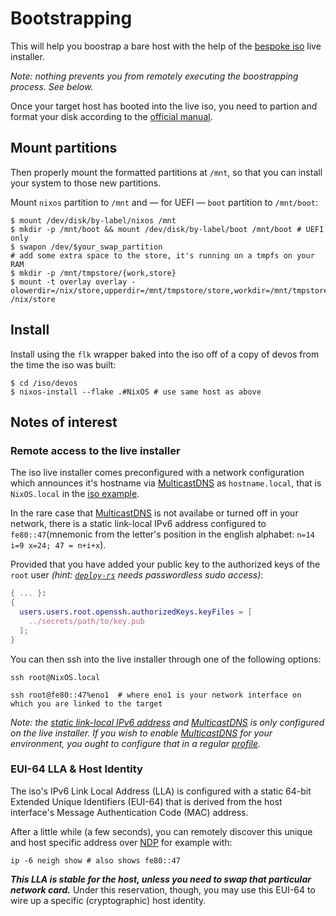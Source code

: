 # Bootstrapping

This will help you boostrap a bare host with the help of the
[bespoke iso](./iso.md) live installer.

_Note: nothing prevents you from remotely executing the boostrapping
process. See below._

Once your target host has booted into the live iso, you need to partion
and format your disk according to the [official manual][manual].

## Mount partitions

Then properly mount the formatted partitions at `/mnt`, so that you can
install your system to those new partitions.

Mount `nixos` partition to `/mnt` and &mdash; for UEFI &mdash; `boot`
partition to `/mnt/boot`:

```console
$ mount /dev/disk/by-label/nixos /mnt
$ mkdir -p /mnt/boot && mount /dev/disk/by-label/boot /mnt/boot # UEFI only
$ swapon /dev/$your_swap_partition
# add some extra space to the store, it's running on a tmpfs on your RAM
$ mkdir -p /mnt/tmpstore/{work,store}
$ mount -t overlay overlay -olowerdir=/nix/store,upperdir=/mnt/tmpstore/store,workdir=/mnt/tmpstore/work /nix/store
```

## Install

Install using the `flk` wrapper baked into the iso off of a copy of devos
from the time the iso was built:

```console
$ cd /iso/devos
$ nixos-install --flake .#NixOS # use same host as above
```

## Notes of interest

### Remote access to the live installer

The iso live installer comes preconfigured with a network configuration
which announces it's hostname via [MulticastDNS][mDNS] as `hostname.local`,
that is `NixOS.local` in the [iso example](./iso).

In the rare case that [MulticastDNS][mDNS] is not availabe or turned off
in your network, there is a static link-local IPv6 address configured to
`fe80::47`(mnemonic from the letter's position in the english alphabet:
`n=14 i=9 x=24; 47 = n+i+x`).

Provided that you have added your public key to the authorized keys of the
`root` user _(hint: [`deploy-rs`](../integrations/deploy.md) needs passwordless
sudo access)_:

```nix
{ ... }:
{
  users.users.root.openssh.authorizedKeys.keyFiles = [
    ../secrets/path/to/key.pub
  ];
}
```

You can then ssh into the live installer through one of the
following options:

```console
ssh root@NixOS.local

ssh root@fe80::47%eno1  # where eno1 is your network interface on which you are linked to the target
```

_Note: the [static link-local IPv6 address][staticLLA] and [MulticastDNS][mDNS] is only
configured on the live installer. If you wish to enable [MulticastDNS][mDNS]
for your environment, you ought to configure that in a regular [profile](../concepts/profiles.md)._

### EUI-64 LLA & Host Identity

The iso's IPv6 Link Local Address (LLA) is configured with a static 64-bit Extended
Unique Identifiers (EUI-64) that is derived from the host interface's Message
Authentication Code (MAC) address.

After a little while (a few seconds), you can remotely discover this unique and host
specific address over [NDP][NDP] for example with:

```console
ip -6 neigh show # also shows fe80::47
```

***This LLA is stable for the host, unless you need to swap that particular network card.***
Under this reservation, though, you may use this EUI-64 to wire up a specific
(cryptographic) host identity.


[manual]: https://nixos.org/manual/nixos/stable/index.html#sec-installation-partitioning
[mDNS]: https://en.wikipedia.org/wiki/Multicast_DNS
[NDP]: https://en.wikipedia.org/wiki/Neighbor_Discovery_Protocol
[staticLLA]: https://tools.ietf.org/html/rfc7404
